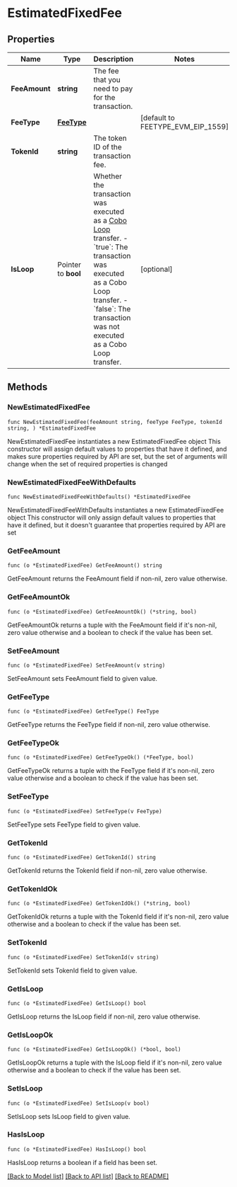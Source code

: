 # EstimatedFixedFee

## Properties

Name | Type | Description | Notes
------------ | ------------- | ------------- | -------------
**FeeAmount** | **string** | The fee that you need to pay for the transaction. | 
**FeeType** | [**FeeType**](FeeType.md) |  | [default to FEETYPE_EVM_EIP_1559]
**TokenId** | **string** | The token ID of the transaction fee. | 
**IsLoop** | Pointer to **bool** | Whether the transaction was executed as a [Cobo Loop](https://manuals.cobo.com/en/portal/custodial-wallets/cobo-loop) transfer. - &#x60;true&#x60;: The transaction was executed as a Cobo Loop transfer. - &#x60;false&#x60;: The transaction was not executed as a Cobo Loop transfer.  | [optional] 

## Methods

### NewEstimatedFixedFee

`func NewEstimatedFixedFee(feeAmount string, feeType FeeType, tokenId string, ) *EstimatedFixedFee`

NewEstimatedFixedFee instantiates a new EstimatedFixedFee object
This constructor will assign default values to properties that have it defined,
and makes sure properties required by API are set, but the set of arguments
will change when the set of required properties is changed

### NewEstimatedFixedFeeWithDefaults

`func NewEstimatedFixedFeeWithDefaults() *EstimatedFixedFee`

NewEstimatedFixedFeeWithDefaults instantiates a new EstimatedFixedFee object
This constructor will only assign default values to properties that have it defined,
but it doesn't guarantee that properties required by API are set

### GetFeeAmount

`func (o *EstimatedFixedFee) GetFeeAmount() string`

GetFeeAmount returns the FeeAmount field if non-nil, zero value otherwise.

### GetFeeAmountOk

`func (o *EstimatedFixedFee) GetFeeAmountOk() (*string, bool)`

GetFeeAmountOk returns a tuple with the FeeAmount field if it's non-nil, zero value otherwise
and a boolean to check if the value has been set.

### SetFeeAmount

`func (o *EstimatedFixedFee) SetFeeAmount(v string)`

SetFeeAmount sets FeeAmount field to given value.


### GetFeeType

`func (o *EstimatedFixedFee) GetFeeType() FeeType`

GetFeeType returns the FeeType field if non-nil, zero value otherwise.

### GetFeeTypeOk

`func (o *EstimatedFixedFee) GetFeeTypeOk() (*FeeType, bool)`

GetFeeTypeOk returns a tuple with the FeeType field if it's non-nil, zero value otherwise
and a boolean to check if the value has been set.

### SetFeeType

`func (o *EstimatedFixedFee) SetFeeType(v FeeType)`

SetFeeType sets FeeType field to given value.


### GetTokenId

`func (o *EstimatedFixedFee) GetTokenId() string`

GetTokenId returns the TokenId field if non-nil, zero value otherwise.

### GetTokenIdOk

`func (o *EstimatedFixedFee) GetTokenIdOk() (*string, bool)`

GetTokenIdOk returns a tuple with the TokenId field if it's non-nil, zero value otherwise
and a boolean to check if the value has been set.

### SetTokenId

`func (o *EstimatedFixedFee) SetTokenId(v string)`

SetTokenId sets TokenId field to given value.


### GetIsLoop

`func (o *EstimatedFixedFee) GetIsLoop() bool`

GetIsLoop returns the IsLoop field if non-nil, zero value otherwise.

### GetIsLoopOk

`func (o *EstimatedFixedFee) GetIsLoopOk() (*bool, bool)`

GetIsLoopOk returns a tuple with the IsLoop field if it's non-nil, zero value otherwise
and a boolean to check if the value has been set.

### SetIsLoop

`func (o *EstimatedFixedFee) SetIsLoop(v bool)`

SetIsLoop sets IsLoop field to given value.

### HasIsLoop

`func (o *EstimatedFixedFee) HasIsLoop() bool`

HasIsLoop returns a boolean if a field has been set.


[[Back to Model list]](../README.md#documentation-for-models) [[Back to API list]](../README.md#documentation-for-api-endpoints) [[Back to README]](../README.md)


